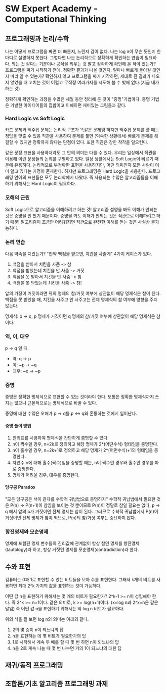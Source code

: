 # SW Expert Academy - Computational Thinking
## 프로그래밍과 논리/수학
나는 어떻게 프로그램을 짜면 더 빠른지, 느린지 감이 없다.
나는 log n이 무슨 뜻인지 한마디로 설명하지 못한다.
그렇다면 나는 논리적으로 정확하게 확인하는 연습이 필요하다. 
되는 것 같다는 기분이나 공식을 외우는 것 말고 정확하게 확인해 본 적이 있는가?
프로그램을 짜기 시작하기 전에, 정확한 결과가 나올 것인지, 얼마나 빠르게 돌아갈 것인지 미리 알 수 있는가?
확인하지 않고 프로그램을 짜기 시작하면, 제대로 된 결과가 나오지 않았을 때 고치는 것이 어렵고 무작정 여러가지를 시도해 볼 수 밨에 없다.(지금 내가 하는 것)

정확하게 확인하는 과정을 수많은 세월 동안 정리해 둔 것이 "증명"기법이다.
증명 기법은 기발한 아이디어들의 집합이고 이해하면 재미있는 그림들과 같다.

### Hard Logic vs Soft Logic
카드 문제와 맥주집 문제는 논리적 구조가 똑같은 문제임
하지만 맥주집 문제를 풀 때는 정답을 맞출 수 있음
직관을 사용하여 문제를 풀면 (익숙한 상황에서) 빠르게 문제를 해결할 수 있지만 정확하지 않다는 단점이 있다. 또한 직관은 강한 착각을 일으킨다.

같은 문장 표현을 사용하더라도 그 안의 의미는 다를 수 있다.
우리는 일상에서 직관을 이용해 이런 문장들의 논리를 구별하고 있다.
일상 생활에서는 Soft Logic이 빠르기 때문에 유용하다.
논리적으로 부정확한 표현을 사용하지만, 어떤 의미인지 모든 사람이 이미 알고 있다는 가정이 존재한다.
하지만 프로그래밍은 Hard Logic을 사용한다.
프로그래밍 언어의 표현들은 모두 논리학에서 나왔다. 즉 사용되는 수많은 알고리즘들을 이해하기 위해서는 Hard Logic이 필요하다.

### 오해의 근원
Soft Logic으로 알고리즘을 이해하려고 하는 것!
알고리즘 설명을 봐도 이해가 안되는 것은 증명을 안 봤기 때문이다. 
증명을 봐도 이해가 안되는 것은 직관으로 이해하려고 하기 때문!
알고리즘이 조금만 어려워지면 직관으로 완전한 이해를 얻는 것은 사실상 불가능하다.

### 논리 연습
다음 약속을 지켰는가?
"만약 백점을 받으면, 치킨을 사줄게"
4가지 케이스가 있다.
1. 백점을 받아서 치킨을 사줌 -> 참
2. 백점을 받았는데 치킨을 안 사줌 -> 거짓
3. 백점을 못 받아서 치킨을 안 사줌 -> 참
4. 백점을 못 받았는데 치킨을 사줌 -> 참!

앞의 가정이 거짓이라면 뒤의 명제의 참/거짓 여부에 상관없이 해당 명제식은 참이 된다.
백점을 못 받았을 때, 치킨을 사주고 안 사주고는 전체 명제식의 참 여부에 영향을 주지 않는다.

명제식: p -> q, p 명제가 거짓이면 q 명제의 참/거짓 여부에 상관없이 해당 명제식은 참이다.

### 역, 이, 대우
p -> q 일 때,
- 역: q -> p
- 이: \~p -> ~q
- 대우: \~q -> ~p

### 증명
증명은 정확한 명제식으로 표현할 수 있는 것이라야 한다. 보통은 정확한 명제식까지 쓰지는 않으나 근본적으로는 명제식으로 바꿀 수 있다.

증명에 대한 수많은 오해가 p -> q를 p <-> q와 혼동하는 것에서 일어난다.

#### 증명 풀이 방법
1. 진리표를 사용하여 명제식을 간단하게 증명할 수 있다.
2. n이 짝수일 경우, n=2k로 정의하고 해당 명제가 2*(어떤수식) 형태임을 증명한다.
3. n이 홀수일 경우, n=2k+1로 정의하고 해당 명제가 2*(어떤수식)+1의 형태임을 증명한다.
4. 자연수 n에 대해 홀수(짝수)임을 증명할 때는, n이 짝수인 경우와 홀수인 경우를 따로 증명한다.
5. 명제가 어려울 경우, 대우를 증명한다.

#### 당구공 Paradox
"모든 당구공은 색이 같다를 수학적 귀납법으로 증명하자"
수학적 귀납법에서 필요한 것은 P(n) -> P(n+1)이 참임을 보이는 것 뿐이므로 P(n)이 정말로 참일 필요는 없다. p -> q 에서 앞의 p가 거짓이면 전체 명제는 참이 된다. 그러므로 수학적 귀납법에서 P(n)이 거짓이면 전체 명제가 참이 되므로, P(n)의 참/거짓 여부는 중요하지 않다.

### 항진명제와 모순명제
명제에 포함된 명제 변수들의 진리값에 관계없이 항상 참인 명제를 항진명제(tautology)라 하고, 항상 거짓인 명제를 모순명제(contradiction)라 한다.


## 수와 표현
컴퓨터는 0과 1로 표현할 수 있는 비트들을 모아 수를 표현한다. 
그래서 k개의 비트를 사용하면 최대 2^k 가지의 값을 표현하는 것이 가능하다.

어떤 값 n을 표현하기 위해서는 몇 개의 비트가 필요한가?
2^k-1 >= n이 성립해야 한다. 즉 2^k >= n+1이다.
같은 의미로, k >= log(n+1)이다. (x=log n과 2^x=n은 같은 말임)
즉 어떤 값 n을 표현하기 위해서는 약 log n 비트가 필요하다.

위의 식을 잘 보면 log n의 의미는 아래와 같다.
1. 2의 몇 승이 n이 되느냐의 답
2. n을 표현하는 데 몇 비트가 필요한가의 답
3. 1로 시작해서 계속 두 배를 할 때 몇 번 하면 n이 되느냐의 답
4. n을 2로 계속 나눌 때 몇 번 나누면 거의 1이 되느냐의 대한 답


## 재귀/동적 프로그래밍

## 조합론/기초 알고리즘 프로그래밍 과제


